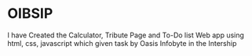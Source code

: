 # OIBSIP
I have Created the Calculator, Tribute Page and To-Do list Web app using html, css, javascript which given task by Oasis Infobyte in the Intership

